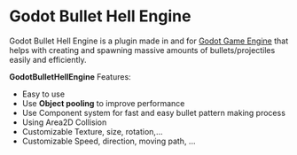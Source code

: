 # Godot Bullet Hell Engine

Godot Bullet Hell Engine is a plugin made in and for [Godot Game Engine](https://godotengine.org) that helps with creating and spawning massive amounts of bullets/projectiles easily and efficiently.

**GodotBulletHellEngine** Features:
- Easy to use
- Use **Object pooling** to improve performance
- Use Component system for fast and easy bullet pattern making process
- Using Area2D Collision
- Customizable Texture, size, rotation,...
- Customizable Speed, direction, moving path, ...
